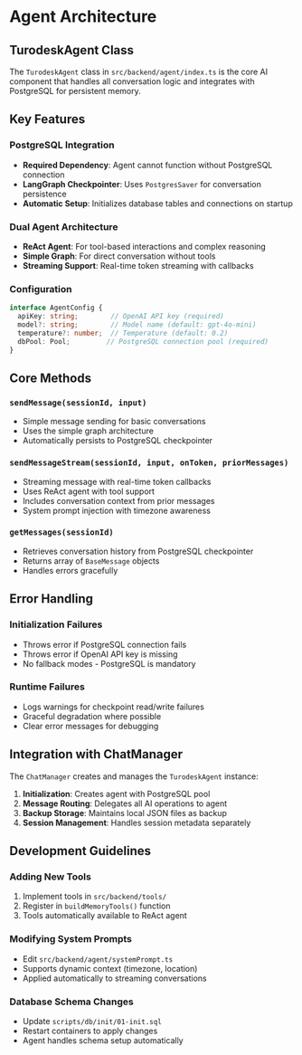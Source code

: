 # Agent Architecture

## TurodeskAgent Class

The `TurodeskAgent` class in `src/backend/agent/index.ts` is the core AI component that handles all conversation logic and integrates with PostgreSQL for persistent memory.

## Key Features

### PostgreSQL Integration
- **Required Dependency**: Agent cannot function without PostgreSQL connection
- **LangGraph Checkpointer**: Uses `PostgresSaver` for conversation persistence
- **Automatic Setup**: Initializes database tables and connections on startup

### Dual Agent Architecture
- **ReAct Agent**: For tool-based interactions and complex reasoning
- **Simple Graph**: For direct conversation without tools
- **Streaming Support**: Real-time token streaming with callbacks

### Configuration
```typescript
interface AgentConfig {
  apiKey: string;        // OpenAI API key (required)
  model?: string;        // Model name (default: gpt-4o-mini)
  temperature?: number;  // Temperature (default: 0.2)
  dbPool: Pool;         // PostgreSQL connection pool (required)
}
```

## Core Methods

### `sendMessage(sessionId, input)`
- Simple message sending for basic conversations
- Uses the simple graph architecture
- Automatically persists to PostgreSQL checkpointer

### `sendMessageStream(sessionId, input, onToken, priorMessages)`
- Streaming message with real-time token callbacks
- Uses ReAct agent with tool support
- Includes conversation context from prior messages
- System prompt injection with timezone awareness

### `getMessages(sessionId)`
- Retrieves conversation history from PostgreSQL checkpointer
- Returns array of `BaseMessage` objects
- Handles errors gracefully

## Error Handling

### Initialization Failures
- Throws error if PostgreSQL connection fails
- Throws error if OpenAI API key is missing
- No fallback modes - PostgreSQL is mandatory

### Runtime Failures
- Logs warnings for checkpoint read/write failures
- Graceful degradation where possible
- Clear error messages for debugging

## Integration with ChatManager

The `ChatManager` creates and manages the `TurodeskAgent` instance:

1. **Initialization**: Creates agent with PostgreSQL pool
2. **Message Routing**: Delegates all AI operations to agent
3. **Backup Storage**: Maintains local JSON files as backup
4. **Session Management**: Handles session metadata separately

## Development Guidelines

### Adding New Tools
1. Implement tools in `src/backend/tools/`
2. Register in `buildMemoryTools()` function
3. Tools automatically available to ReAct agent

### Modifying System Prompts
- Edit `src/backend/agent/systemPrompt.ts`
- Supports dynamic context (timezone, location)
- Applied automatically to streaming conversations

### Database Schema Changes
- Update `scripts/db/init/01-init.sql`
- Restart containers to apply changes
- Agent handles schema setup automatically